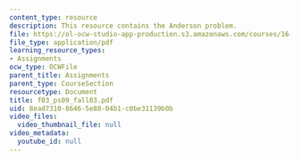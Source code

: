 ```yaml
---
content_type: resource
description: This resource contains the Anderson problem.
file: https://ol-ocw-studio-app-production.s3.amazonaws.com/courses/16-01-unified-engineering-i-ii-iii-iv-fall-2005-spring-2006/8ead731086465e8804b1c0be31139b0b_f03_ps09_fall03.pdf
file_type: application/pdf
learning_resource_types:
- Assignments
ocw_type: OCWFile
parent_title: Assignments
parent_type: CourseSection
resourcetype: Document
title: f03_ps09_fall03.pdf
uid: 8ead7310-8646-5e88-04b1-c0be31139b0b
video_files:
  video_thumbnail_file: null
video_metadata:
  youtube_id: null
---
```

